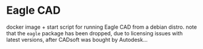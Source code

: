 # Eagle CAD

docker image + start script for running Eagle CAD from a debian distro.
note that the `eagle` package has been dropped, due to licensing issues with latest versions, after CADsoft was bought by Autodesk...
